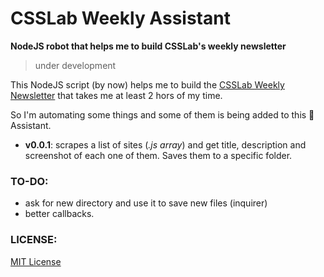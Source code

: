 # CSSLab Weekly Assistant

**NodeJS robot that helps me to build CSSLab's weekly newsletter**

> under development

This NodeJS script (by now) helps me to build the [CSSLab Weekly Newsletter](http://www.csslab.cl/csslab-weekly/) that takes me at least 2 hors of my time. 

So I'm automating some things and some of them is being added to this 🤖 Assistant.

- **v0.0.1**: scrapes a list of sites (*.js array*) and get title, description and screenshot of each one of them. Saves them to a specific folder.

### TO-DO:

- ask for new directory and use it to save new files (inquirer)
- better callbacks.

### LICENSE:

[MIT License](LICENSE)
